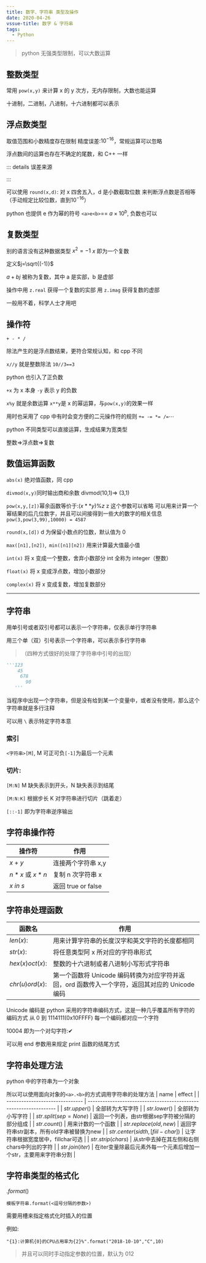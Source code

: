 ```yaml
---
title: 数字、字符串 类型及操作
date: 2020-04-26
vssue-title: 数字 & 字符串
tags:
  - Python
---
```


>python 无强类型限制，可以大数运算
<!-- more -->
## 整数类型

常用 `pow(x,y)`
来计算 x 的 y 次方，无内存限制，大数也能运算

十进制，二进制，八进制，十六进制都可以表示

## 浮点数类型

取值范围和小数精度存在限制 精度误差:$10^{-16}$，常规运算可以忽略

浮点数间的运算也存在不确定的尾数，和 C++ 一样

::: details 误差来源

:::

可以使用 `round(x,d)`: 对 x 四舍五入，d 是小数截取位数
来判断浮点数是否相等（手动规定比较位数，直到$10^{-16}$）

python 也提供 e 作为幂的符号
`<a>e<b>`== $a\times 10^{b}$, 负数也可以

## 复数类型

别的语言没有这种数据类型
$x^2=-1$ $x$ 即为一个复数

定义$j=\sqrt{(-1)}$

$a+bj$ 被称为复数，其中 a 是实部，b 是虚部

操作中用 `z.real` 获得一个复数的实部
用 `z.imag` 获得复数的虚部

一般用不着，科学人士才用吧

## 操作符

`+ - * /` 

除法产生的是浮点数结果，更符合常规认知，和 cpp 不同

`x//y` 就是整数除法 `10//3==3`

python 也引入了正负数

`+x` 为 x 本身
`-y` 表示 y 的负数

`x%y` 就是余数运算
`x**y`是 x 的幂运算，与`pow(x,y)`的效果一样

用时也采用了 cpp 中有时会变方便的二元操作符的规则 `+= -= *= /=`$\cdots$

python 不同类型可以直接运算，生成结果为宽类型

整数$\Rightarrow$浮点数$\Rightarrow$复数

## 数值运算函数

`abs(x)` 绝对值函数，同 cpp

`divmod(x,y)`同时输出商和余数
divmod(10,1)$\Rightarrow$ (3,1)

`pow(x,y,[z])`幂余函数等价于:$(x**y)\%z$ z 这个参数可以省略
可以用来计算一个幂结果的后几位数字，并且可以间接得到一些大的数字的相关信息
`pow(3,pow(3,99),10000) = 4587`

`round(x,[d])` d 为保留小数点的位数，默认值为 0

`max([n1],[n2])`,` min([n1][n2])` 用来计算最大值最小值

`int(x)` 将 x 变成一个整数，舍弃小数部分 int 全称为 integer（整数）

`float(x)` 将 x 变成浮点数，增加小数部分

`complex(x)` 将 x 变成复数，增加复数部分

***

## 字符串

用单引号或者双引号都可以表示一个字符串，仅表示单行字符串

用三个单（双）引号表示一个字符串，可以表示多行字符串

>（四种方式很好的处理了字符串中引号的出现）

```py
'''123
    45
     678 
       90
   '''
```

当程序中出现一个字符串，但是没有给到某一个变量中，或者没有使用，那么这个字符串就是多行注释

可以用 `\` 表示特定字符本意

### 索引

`<字符串>[M]`, M 可正可负`[-1]`为最后一个元素

### 切片:

`[M:N]` M 缺失表示到开头，N 缺失表示到结尾

`[M:N:K]` 根据步长 K 对字符串进行切片（跳着走）

`[::-1]` 即为字符串逆序输出

## 字符串操作符

| 操作符         | 作用               |
| -------------- | ------------------ |
| $x\ +\ y$      | 连接两个字符串 x,y |
| $n*x$ 或 $x*n$ | 复制 n 次字符串 x  |
| $x\ in\ s$     | 返回 true or false |

## 字符串处理函数
| 函数名          | 作用                                                                                           |
| --------------- | ---------------------------------------------------------------------------------------------- |
| $len(x)$:       | 用来计算字符串的长度汉字和英文字符的长度都相同                                                 |
| $str(x)$:       | 将任意类型阿 x 所对应的字符串形式                                                              |
| $hex(x)oct(x)$: | 整数的十六进制或者八进制小写形式字符串                                                         |
| $chr(u)ord(x)$: | 第一个函数将 Unicode 编码转换为对应字符并返回，ord 函数传入一个字符，返回其对应的 Unicode 编码 |

Unicode 编码是 python 采用的字符串编码方式，这是一种几乎覆盖所有字符的编码方式
从 0 到 1114111(0x10FFFF) 每一个编码都对应一个字符

10004 即为一个对勾字符:✔

可以用 end 参数用来规定 print 函数的结尾方式

## 字符串处理方法

python 中的字符串为一个对象

所以可以使用面向对象的`<a>.<b>`的方式调用字符串的处理方法
| name                            | effect                                                            |
| ------------------------------- | ----------------------------------------------------------------- |
| $str.upper()$                   | 全部转为大写字符                                                  |
| $str.lower()$                   | 全部转为小写字符                                                  |
| $str.split(sep=None)$           | 返回一个列表，由str根据sep字符被分隔的部分组成                    |
| $str.count()$                   | 用来计数的一个函数                                                |
| $str.replace(old,new)$          | 返回字符串str副本，所有old字串被替换为new                         |
| $str.center(sidth,[fiil-char])$ | 让字符串根据宽度居中，fillchar可选                                |
| $str.strip(chars)$              | 从str中去掉在其左侧和右侧chars中列出的字符                        |
| $str.join(iter)$                | 在iter变量除最后元素外每一个元素后增加一个str，主要用来字符串分割 |

## 字符串类型的格式化

$.format()$

`模板字符串.format(<逗号分隔的参数>)`

需要用槽来指定格式化时插入的位置

例如:

`"{1}:计算机{0}的CPU占用率为{2}%".format("2018-10-10","C",10)`

>并且可以同时手动指定参数的位置，默认为 012




